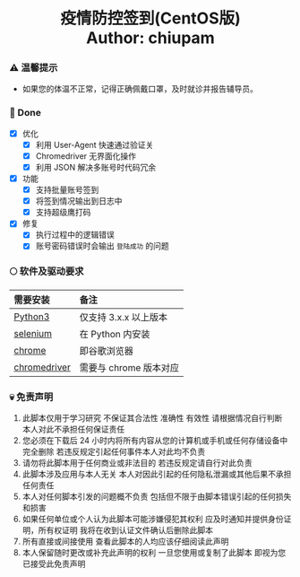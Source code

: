 <h1 align="center">
  疫情防控签到(CentOS版)
  <br>
  Author: chiupam
</h1>

### ⚠ 温馨提示
- 如果您的体温不正常，记得正确佩戴口罩，及时就诊并报告辅导员。
### 🥰 Done
- [x] 优化
  - [x] 利用 User-Agent 快速通过验证关
  - [x] Chromedriver 无界面化操作
  - [x] 利用 JSON 解决多账号时代码冗余
- [x] 功能
  - [x] 支持批量账号签到
  - [x] 将签到情况输出到日志中
  - [x] 支持超级鹰打码
- [x] 修复
  - [x] 执行过程中的逻辑错误
  - [x] 账号密码错误时会输出 `登陆成功` 的问题
### 🌕 软件及驱动要求

|需要安装|备注|
|:-------|:-------|
|[Python3](https://www.python.org/downloads/)|仅支持 3.x.x 以上版本|
|[selenium](http://www.testclass.net/selenium_python/install-selenium)|在 Python 内安装|
|[chrome](https://www.google.com/intl/zh-CN/chrome/)|即谷歌浏览器|
|[chromedriver](https://chromedriver.chromium.org/)|需要与 chrome 版本对应|
### 💀 免责声明
1. 此脚本仅用于学习研究 不保证其合法性 准确性 有效性 请根据情况自行判断 本人对此不承担任何保证责任
2. 您必须在下载后 24 小时内将所有内容从您的计算机或手机或任何存储设备中完全删除 若违反规定引起任何事件本人对此均不负责
3. 请勿将此脚本用于任何商业或非法目的 若违反规定请自行对此负责
4. 此脚本涉及应用与本人无关 本人对因此引起的任何隐私泄漏或其他后果不承担任何责任
5. 本人对任何脚本引发的问题概不负责 包括但不限于由脚本错误引起的任何损失和损害
6. 如果任何单位或个人认为此脚本可能涉嫌侵犯其权利 应及时通知并提供身份证明，所有权证明 我将在收到认证文件确认后删除此脚本
7. 所有直接或间接使用 查看此脚本的人均应该仔细阅读此声明
8. 本人保留随时更改或补充此声明的权利 一旦您使用或复制了此脚本 即视为您已接受此免责声明